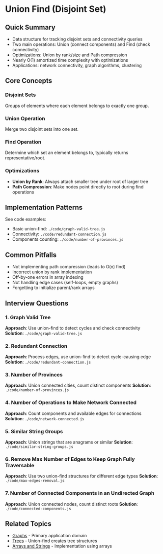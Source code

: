 # Union Find (Disjoint Set)

## Quick Summary
- Data structure for tracking disjoint sets and connectivity queries
- Two main operations: Union (connect components) and Find (check connectivity)
- Optimizations: Union by rank/size and Path compression
- Nearly O(1) amortized time complexity with optimizations
- Applications: network connectivity, graph algorithms, clustering

## Core Concepts

### Disjoint Sets
Groups of elements where each element belongs to exactly one group.

### Union Operation
Merge two disjoint sets into one set.

### Find Operation
Determine which set an element belongs to, typically returns representative/root.

### Optimizations
- **Union by Rank**: Always attach smaller tree under root of larger tree
- **Path Compression**: Make nodes point directly to root during find operations

## Implementation Patterns
See code examples:
- Basic union-find: `./code/graph-valid-tree.js`
- Connectivity: `./code/redundant-connection.js`
- Components counting: `./code/number-of-provinces.js`

## Common Pitfalls
- Not implementing path compression (leads to O(n) find)
- Incorrect union by rank implementation
- Off-by-one errors in array indexing
- Not handling edge cases (self-loops, empty graphs)
- Forgetting to initialize parent/rank arrays

## Interview Questions

### 1. Graph Valid Tree
**Approach**: Use union-find to detect cycles and check connectivity
**Solution**: `./code/graph-valid-tree.js`

### 2. Redundant Connection
**Approach**: Process edges, use union-find to detect cycle-causing edge
**Solution**: `./code/redundant-connection.js`

### 3. Number of Provinces
**Approach**: Union connected cities, count distinct components
**Solution**: `./code/number-of-provinces.js`

### 4. Number of Operations to Make Network Connected
**Approach**: Count components and available edges for connections
**Solution**: `./code/network-connected.js`

### 5. Similar String Groups
**Approach**: Union strings that are anagrams or similar
**Solution**: `./code/similar-string-groups.js`

### 6. Remove Max Number of Edges to Keep Graph Fully Traversable
**Approach**: Use two union-find structures for different edge types
**Solution**: `./code/max-edges-removal.js`

### 7. Number of Connected Components in an Undirected Graph
**Approach**: Union connected nodes, count distinct roots
**Solution**: `./code/connected-components.js`

## Related Topics
- [Graphs](../graphs/README.md) - Primary application domain
- [Trees](../trees/README.md) - Union-find creates tree structures
- [Arrays and Strings](../arrays-and-strings/README.md) - Implementation using arrays